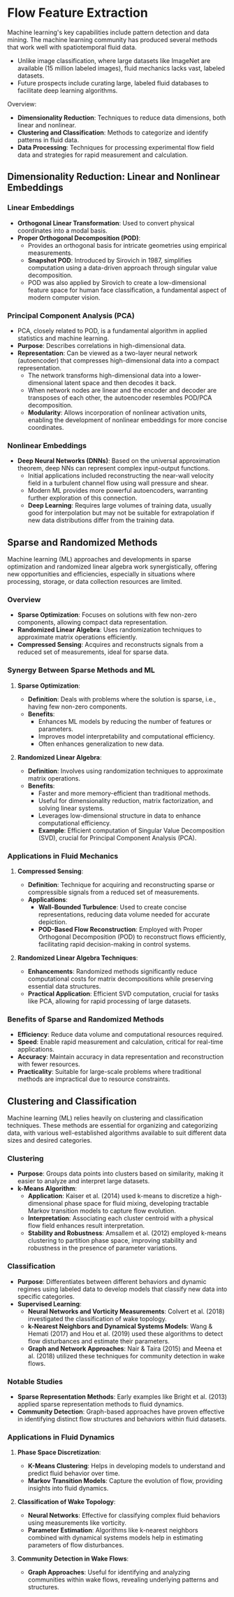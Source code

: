 # Flow Feature Extraction

Machine learning's key capabilities include pattern detection and data mining. The machine learning community has produced several methods that work well with spatiotemporal fluid data.

- Unlike image classification, where large datasets like ImageNet are available (15 million labeled images), fluid mechanics lacks vast, labeled datasets.
- Future prospects include curating large, labeled fluid databases to facilitate deep learning algorithms.

Overview:

- **Dimensionality Reduction**: Techniques to reduce data dimensions, both linear and nonlinear.
- **Clustering and Classification**: Methods to categorize and identify patterns in fluid data.
- **Data Processing**: Techniques for processing experimental flow field data and strategies for rapid measurement and calculation.

## Dimensionality Reduction: Linear and Nonlinear Embeddings

### Linear Embeddings

- **Orthogonal Linear Transformation**: Used to convert physical coordinates into a modal basis.
- **Proper Orthogonal Decomposition (POD)**:
  - Provides an orthogonal basis for intricate geometries using empirical measurements.
  - **Snapshot POD**: Introduced by Sirovich in 1987, simplifies computation using a data-driven approach through singular value decomposition.
  - POD was also applied by Sirovich to create a low-dimensional feature space for human face classification, a fundamental aspect of modern computer vision.

### Principal Component Analysis (PCA)

- PCA, closely related to POD, is a fundamental algorithm in applied statistics and machine learning.
- **Purpose**: Describes correlations in high-dimensional data.
- **Representation**: Can be viewed as a two-layer neural network (autoencoder) that compresses high-dimensional data into a compact representation.
  - The network transforms high-dimensional data into a lower-dimensional latent space and then decodes it back.
  - When network nodes are linear and the encoder and decoder are transposes of each other, the autoencoder resembles POD/PCA decomposition.
  - **Modularity**: Allows incorporation of nonlinear activation units, enabling the development of nonlinear embeddings for more concise coordinates.

### Nonlinear Embeddings

- **Deep Neural Networks (DNNs)**: Based on the universal approximation theorem, deep NNs can represent complex input-output functions.
  - Initial applications included reconstructing the near-wall velocity field in a turbulent channel flow using wall pressure and shear.
  - Modern ML provides more powerful autoencoders, warranting further exploration of this connection.
  - **Deep Learning**: Requires large volumes of training data, usually good for interpolation but may not be suitable for extrapolation if new data distributions differ from the training data.

## Sparse and Randomized Methods

Machine learning (ML) approaches and developments in sparse optimization and randomized linear algebra work synergistically, offering new opportunities and efficiencies, especially in situations where processing, storage, or data collection resources are limited.

### Overview

- **Sparse Optimization**: Focuses on solutions with few non-zero components, allowing compact data representation.
- **Randomized Linear Algebra**: Uses randomization techniques to approximate matrix operations efficiently.
- **Compressed Sensing**: Acquires and reconstructs signals from a reduced set of measurements, ideal for sparse data.

### Synergy Between Sparse Methods and ML

1. **Sparse Optimization**:
   - **Definition**: Deals with problems where the solution is sparse, i.e., having few non-zero components.
   - **Benefits**: 
     - Enhances ML models by reducing the number of features or parameters.
     - Improves model interpretability and computational efficiency.
     - Often enhances generalization to new data.
   
2. **Randomized Linear Algebra**:
   - **Definition**: Involves using randomization techniques to approximate matrix operations.
   - **Benefits**:
     - Faster and more memory-efficient than traditional methods.
     - Useful for dimensionality reduction, matrix factorization, and solving linear systems.
     - Leverages low-dimensional structure in data to enhance computational efficiency.
     - **Example**: Efficient computation of Singular Value Decomposition (SVD), crucial for Principal Component Analysis (PCA).

### Applications in Fluid Mechanics

1. **Compressed Sensing**:
   - **Definition**: Technique for acquiring and reconstructing sparse or compressible signals from a reduced set of measurements.
   - **Applications**:
     - **Wall-Bounded Turbulence**: Used to create concise representations, reducing data volume needed for accurate depiction.
     - **POD-Based Flow Reconstruction**: Employed with Proper Orthogonal Decomposition (POD) to reconstruct flows efficiently, facilitating rapid decision-making in control systems.

2. **Randomized Linear Algebra Techniques**:
   - **Enhancements**: Randomized methods significantly reduce computational costs for matrix decompositions while preserving essential data structures.
   - **Practical Application**: Efficient SVD computation, crucial for tasks like PCA, allowing for rapid processing of large datasets.

### Benefits of Sparse and Randomized Methods

- **Efficiency**: Reduce data volume and computational resources required.
- **Speed**: Enable rapid measurement and calculation, critical for real-time applications.
- **Accuracy**: Maintain accuracy in data representation and reconstruction with fewer resources.
- **Practicality**: Suitable for large-scale problems where traditional methods are impractical due to resource constraints.

## Clustering and Classification

Machine learning (ML) relies heavily on clustering and classification techniques. These methods are essential for organizing and categorizing data, with various well-established algorithms available to suit different data sizes and desired categories.

### Clustering

- **Purpose**: Groups data points into clusters based on similarity, making it easier to analyze and interpret large datasets.
- **k-Means Algorithm**:
  - **Application**: Kaiser et al. (2014) used k-means to discretize a high-dimensional phase space for fluid mixing, developing tractable Markov transition models to capture flow evolution.
  - **Interpretation**: Associating each cluster centroid with a physical flow field enhances result interpretation.
  - **Stability and Robustness**: Amsallem et al. (2012) employed k-means clustering to partition phase space, improving stability and robustness in the presence of parameter variations.
  
### Classification

- **Purpose**: Differentiates between different behaviors and dynamic regimes using labeled data to develop models that classify new data into specific categories.
- **Supervised Learning**:
  - **Neural Networks and Vorticity Measurements**: Colvert et al. (2018) investigated the classification of wake topology.
  - **k-Nearest Neighbors and Dynamical Systems Models**: Wang & Hemati (2017) and Hou et al. (2019) used these algorithms to detect flow disturbances and estimate their parameters.
  - **Graph and Network Approaches**: Nair & Taira (2015) and Meena et al. (2018) utilized these techniques for community detection in wake flows.
  
### Notable Studies

- **Sparse Representation Methods**: Early examples like Bright et al. (2013) applied sparse representation methods to fluid dynamics.
- **Community Detection**: Graph-based approaches have proven effective in identifying distinct flow structures and behaviors within fluid datasets.

### Applications in Fluid Dynamics

1. **Phase Space Discretization**:
   - **K-Means Clustering**: Helps in developing models to understand and predict fluid behavior over time.
   - **Markov Transition Models**: Capture the evolution of flow, providing insights into fluid dynamics.

2. **Classification of Wake Topology**:
   - **Neural Networks**: Effective for classifying complex fluid behaviors using measurements like vorticity.
   - **Parameter Estimation**: Algorithms like k-nearest neighbors combined with dynamical systems models help in estimating parameters of flow disturbances.

3. **Community Detection in Wake Flows**:
   - **Graph Approaches**: Useful for identifying and analyzing communities within wake flows, revealing underlying patterns and structures.



